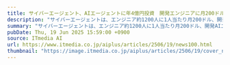 ```yaml
---
title: サイバーエージェント、AIエージェントに年4億円投資　開発エンジニアに月200ドル支援　業務外でも試せる
description: "サイバーエージェントは、エンジニア約1200人に1人当たり月200ドル、開発AIエージェント導入費用をサポートする。"
summary: "サイバーエージェントは、エンジニア約1200人に1人当たり月200ドル、開発AIエージェント導入費用をサポートする。"
pubDate: Thu, 19 Jun 2025 15:59:00 +0900
source: ITmedia AI
url: https://www.itmedia.co.jp/aiplus/articles/2506/19/news100.html
thumbnail: "https://image.itmedia.co.jp/aiplus/articles/2506/19/cover_news100.jpg"
---
```


